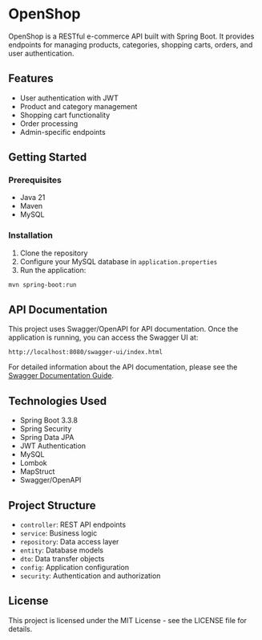 # OpenShop

OpenShop is a RESTful e-commerce API built with Spring Boot. It provides endpoints for managing products, categories, shopping carts, orders, and user authentication.

## Features

- User authentication with JWT
- Product and category management
- Shopping cart functionality
- Order processing
- Admin-specific endpoints

## Getting Started

### Prerequisites

- Java 21
- Maven
- MySQL

### Installation

1. Clone the repository
2. Configure your MySQL database in `application.properties`
3. Run the application:

```bash
mvn spring-boot:run
```

## API Documentation

This project uses Swagger/OpenAPI for API documentation. Once the application is running, you can access the Swagger UI at:

```
http://localhost:8080/swagger-ui/index.html
```

For detailed information about the API documentation, please see the [Swagger Documentation Guide](docs/swagger-documentation.md).

## Technologies Used

- Spring Boot 3.3.8
- Spring Security
- Spring Data JPA
- JWT Authentication
- MySQL
- Lombok
- MapStruct
- Swagger/OpenAPI

## Project Structure

- `controller`: REST API endpoints
- `service`: Business logic
- `repository`: Data access layer
- `entity`: Database models
- `dto`: Data transfer objects
- `config`: Application configuration
- `security`: Authentication and authorization

## License

This project is licensed under the MIT License - see the LICENSE file for details.